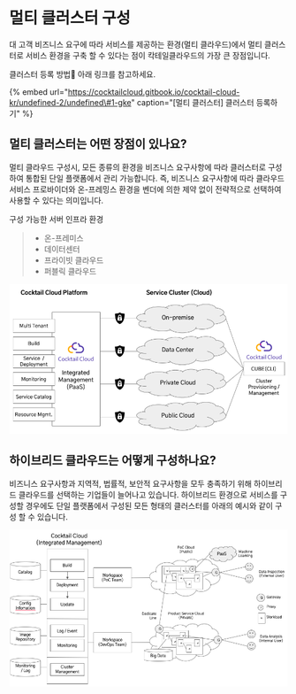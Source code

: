 # 멀티 클러스터 구성

대 고객 비즈니스 요구에 따라 서비스를 제공하는 환경\(멀티 클라우드\)에서 멀티 클러스터로 서비스 환경을 구축 할 수 있다는 점이 칵테일클라우드의 가장 큰 장점입니다.

클러스터 등록 방법 아래 링크를 참고하세요. 

{% embed url="https://cocktailcloud.gitbook.io/cocktail-cloud-kr/undefined-2/undefined\#1-gke" caption="\[멀티 클러스터\] 클러스터 등록하기" %}

## 멀티 클러스터는 어떤 장점이 있나요?

멀티 클라우드 구성시, 모든 종류의 환경을 비즈니스 요구사항에 따라 클러스터로 구성하여 통합된 단일 플랫폼에서 관리 가능합니다. 즉, 비즈니스 요구사항에 따라 클라우드 서비스 프로바이더와 온-프레밍스 환경을 벤더에 의한 제약 없이 전략적으로 선택하여 사용할 수 있다는 의미입니다.

구성 가능한 서버 인프라 환경

> * 온-프레미스
> * 데이터센터
> * 프라이빗 클라우드
> * 퍼블릭 클라우드

![\[&#xD654;&#xBA74;\] &#xBA40;&#xD2F0; &#xD074;&#xB7EC;&#xC2A4;&#xD130; &#xD1B5;&#xD569; &#xAD00;&#xB9AC; &#xD50C;&#xB7AB;&#xD3FC;](../.gitbook/assets/2020-10-20-10.33.37.png)

## 하이브리드 클라우드는 어떻게 구성하나요?

비즈니스 요구사항과 지역적, 법률적, 보안적 요구사항을 모두 충족하기 위해 하이브리드 클라우드를 선택하는 기업들이 늘어나고 있습니다. 하이브리드 환경으로 서비스를 구성할 경우에도 단일 플랫폼에서 구성된 모든 형태의 클러스터를 아래의 예시와 같이 구성 할 수 있습니다.

![\[&#xD654;&#xBA74;\] &#xBA40;&#xD2F0; &#xD074;&#xB7EC;&#xC2A4;&#xD130; &#xD558;&#xC774;&#xBE0C;&#xB9AC;&#xB4DC; &#xD074;&#xB77C;&#xC6B0;&#xB4DC; &#xAD6C;&#xC131; &#xC608;](../.gitbook/assets/2020-10-20-10.45.13%20%281%29.png)

